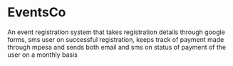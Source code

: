 # EventsCo
An event registration system that takes registration details through google forms, sms user on successful registration, keeps track of payment made through mpesa and sends both email and sms on status of payment of the user on a monthly basis 
